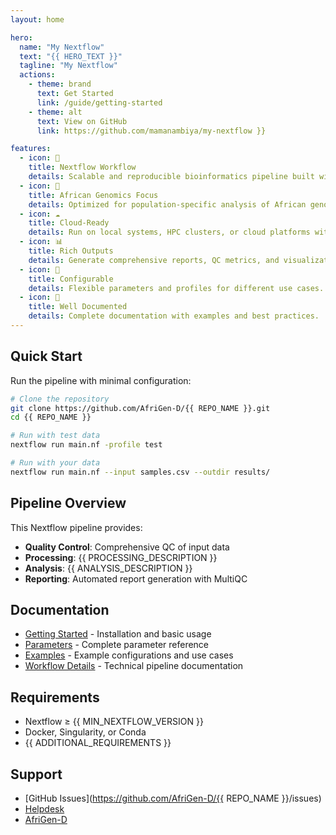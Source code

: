 ```yaml
---
layout: home

hero:
  name: "My Nextflow"
  text: "{{ HERO_TEXT }}"
  tagline: "My Nextflow"
  actions:
    - theme: brand
      text: Get Started
      link: /guide/getting-started
    - theme: alt
      text: View on GitHub
      link: https://github.com/mamanambiya/my-nextflow }}

features:
  - icon: 🔬
    title: Nextflow Workflow
    details: Scalable and reproducible bioinformatics pipeline built with Nextflow.
  - icon: 🧬
    title: African Genomics Focus
    details: Optimized for population-specific analysis of African genomic datasets.
  - icon: ☁️
    title: Cloud-Ready
    details: Run on local systems, HPC clusters, or cloud platforms with ease.
  - icon: 📊
    title: Rich Outputs
    details: Generate comprehensive reports, QC metrics, and visualizations.
  - icon: 🔧
    title: Configurable
    details: Flexible parameters and profiles for different use cases.
  - icon: 📝
    title: Well Documented
    details: Complete documentation with examples and best practices.
---
```


## Quick Start

Run the pipeline with minimal configuration:

```bash
# Clone the repository
git clone https://github.com/AfriGen-D/{{ REPO_NAME }}.git
cd {{ REPO_NAME }}

# Run with test data
nextflow run main.nf -profile test

# Run with your data
nextflow run main.nf --input samples.csv --outdir results/
```

## Pipeline Overview

This Nextflow pipeline provides:

- **Quality Control**: Comprehensive QC of input data
- **Processing**: {{ PROCESSING_DESCRIPTION }}
- **Analysis**: {{ ANALYSIS_DESCRIPTION }}
- **Reporting**: Automated report generation with MultiQC

## Documentation

- [Getting Started](/guide/getting-started) - Installation and basic usage
- [Parameters](/api/parameters) - Complete parameter reference
- [Examples](/examples/) - Example configurations and use cases
- [Workflow Details](/workflow/) - Technical pipeline documentation

## Requirements

- Nextflow ≥ {{ MIN_NEXTFLOW_VERSION }}
- Docker, Singularity, or Conda
- {{ ADDITIONAL_REQUIREMENTS }}

## Support

- [GitHub Issues](https://github.com/AfriGen-D/{{ REPO_NAME }}/issues)
- [Helpdesk](https://helpdesk.afrigen-d.org)
- [AfriGen-D](https://afrigen-d.org)
